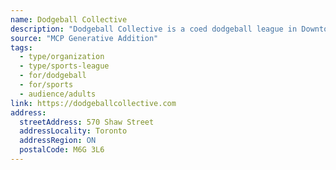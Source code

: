 ```yaml
---
name: Dodgeball Collective
description: "Dodgeball Collective is a coed dodgeball league in Downtown Toronto where all experience levels are welcomed. We have a range of players, from 15 year veterans to brand new, so whatever your experience, there's a space for you! The league is open to all gender expressions and is based on self-identification."
source: "MCP Generative Addition"
tags:
  - type/organization
  - type/sports-league
  - for/dodgeball
  - for/sports
  - audience/adults
link: https://dodgeballcollective.com
address:
  streetAddress: 570 Shaw Street
  addressLocality: Toronto
  addressRegion: ON
  postalCode: M6G 3L6
---
```


